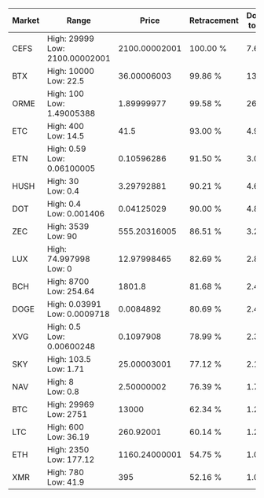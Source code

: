 | Market | Range | Price| Retracement | Doubles to 50% |
| --- | --- | --- | --- | --- |
| CEFS | High: 29999<br />Low: 2100.00002001 | 2100.00002001 | 100.00 % | 7.64 |
| BTX | High: 10000<br />Low: 22.5 | 36.00006003 | 99.86 % | 139.20 |
| ORME | High: 100<br />Low: 1.49005388 | 1.89999977 | 99.58 % | 26.71 |
| ETC | High: 400<br />Low: 14.5 | 41.5 | 93.00 % | 4.99 |
| ETN | High: 0.59<br />Low: 0.06100005 | 0.10596286 | 91.50 % | 3.07 |
| HUSH | High: 30<br />Low: 0.4 | 3.29792881 | 90.21 % | 4.61 |
| DOT | High: 0.4<br />Low: 0.001406 | 0.04125029 | 90.00 % | 4.87 |
| ZEC | High: 3539<br />Low: 90 | 555.20316005 | 86.51 % | 3.27 |
| LUX | High: 74.997998<br />Low: 0 | 12.97998465 | 82.69 % | 2.89 |
| BCH | High: 8700<br />Low: 254.64 | 1801.8 | 81.68 % | 2.48 |
| DOGE | High: 0.03991<br />Low: 0.0009718 | 0.0084892 | 80.69 % | 2.41 |
| XVG | High: 0.5<br />Low: 0.00600248 | 0.1097908 | 78.99 % | 2.30 |
| SKY | High: 103.5<br />Low: 1.71 | 25.00003001 | 77.12 % | 2.10 |
| NAV | High: 8<br />Low: 0.8 | 2.50000002 | 76.39 % | 1.76 |
| BTC | High: 29969<br />Low: 2751 | 13000 | 62.34 % | 1.26 |
| LTC | High: 600<br />Low: 36.19 | 260.92001 | 60.14 % | 1.22 |
| ETH | High: 2350<br />Low: 177.12 | 1160.24000001 | 54.75 % | 1.09 |
| XMR | High: 780<br />Low: 41.9 | 395 | 52.16 % | 1.04 |
